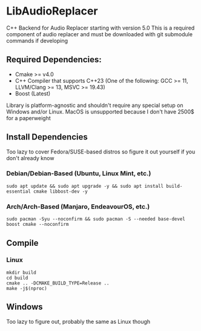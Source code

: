 # LibAudioReplacer

C++ Backend for Audio Replacer starting with version 5.0
This is a required component of audio replacer and must be downloaded with git submodule commands if developing

## Required Dependencies:
- Cmake >= v4.0
- C++ Compiler that supports C++23 (One of the following: GCC >= 11, LLVM/Clang >= 13, MSVC >= 19.43)
- Boost (Latest)

Library is platform-agnostic and shouldn't require any special setup on Windows and/or Linux.
MacOS is unsupported because I don't have 2500$ for a paperweight

## Install Dependencies
Too lazy to cover Fedora/SUSE-based distros so figure it out yourself if you don't already know
### Debian/Debian-Based (Ubuntu, Linux Mint, etc.)
```shell
sudo apt update && sudo apt upgrade -y && sudo apt install build-essential cmake libbost-dev -y
```
### Arch/Arch-Based (Manjaro, EndeavourOS, etc.)
```shell
sudo pacman -Syu --noconfirm && sudo pacman -S --needed base-devel boost cmake --noconfirm
```

## Compile
### Linux
```shell
mkdir build
cd build
cmake .. -DCMAKE_BUILD_TYPE=Release .. 
make -j$(nproc)
```

## Windows
Too lazy to figure out, probably the same as Linux though
